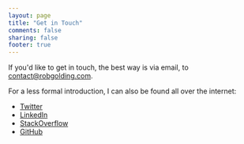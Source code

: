 ```yaml
---
layout: page
title: "Get in Touch"
comments: false
sharing: false
footer: true
---
```


If you'd like to get in touch, the best way is via email, to
[contact@robgolding.com][email].

For a less formal introduction, I can also be found all over the internet:

 - [Twitter][twitter]
 - [LinkedIn][linkedin]
 - [StackOverflow][stackoverflow]
 - [GitHub][github]

[email]: mailto:contact@robgolding.com
[twitter]: http://twitter.com/robgolding63
[linkedin]: http://uk.linkedin.com/in/robgolding
[stackoverflow]: http://stackoverflow.com/users/74169/rob-golding
[github]: http://github.com/robgolding63
